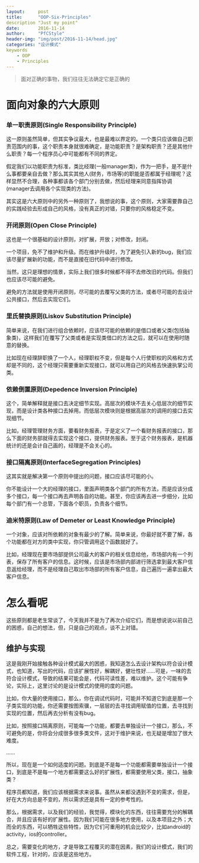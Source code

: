 ```yaml
---
layout:		post
title:		"OOP-Six-Principles"
description	"Just my point"
date:		2016-11-14
author:		"PfCStyle"
header-img:	"img/post/2016-11-14/head.jpg"
categories: "设计模式"
keywords
    - OOP
    - Principles
---
```


> 面对正确的事物，我们往往无法确定它是正确的

# 面向对象的六大原则

### 单一职责原则(Single Responsibility Principle)

这一原则虽然简单，但其实争议最大，也是最难以界定的。一个类只应该做自己职责范围内的事，这个职责本身就很难确定，是功能职责？是架构职责？还是其他什么职责？每一个程序员心中可能都有不同的界定。

假定我们以功能职责为标准，类比经理(一般manager类)，作为一把手，是不是什么事都要亲自去做？那么其实其他人(财务，市场等)的职能是否都属于经理呢？这样显然不合理，各种事都该各个部门分别去做，然后经理来同意指挥协调(manager去调用各个实现类的方法)。

其实这是六大原则中的另外一种原则了，我想说的事，这个原则，大家需要靠自己的实践经验去形成自己的风格，没有真正的对错，只要你的风格稳定不变。

### 开闭原则(Open Close Principle)

这也是一个很基础的设计原则，对扩展，开放；对修改，封闭。

一个项目，免不了维护和升级。而在维护升级时，为了避免引入新的bug，我们应该尽量扩展新的功能，而不是直接在旧代码中进行修改。

当然，这只是理想的情景，实际上我们很多时候都不得不去修改旧的代码。但我们也应该尽可能的避免。

避免的方法就是使用开闭原则，尽可能的去覆写父类的方法，或者尽可能的去设计公共接口，然后去实现它们。

### 里氏替换原则(Liskov Substitution Principle)

简单来说，在我们进行组合依赖时，应该尽可能的依赖的是借口或者父类(包括抽象类)，这样我们在覆写了父类或者是实现类借口的方法之后，就可以在使用时随意的替换。

比如现在经理辞职换了一个人，经理职权不变，但是每个人行使职权的风格和方式却是不同的，这个经理只需要重新实现接口，就可以用自己的风格去快速执掌公司类。

### 依赖倒置原则(Depedence Inversion Principle)

这个，简单解释就是接口去决定细节实现。高层次的模块不去关心低层次的细节实现，而是设计类各种接口去掉用。而低层次模块则是根据高层次的调用的接口去实现细节。

比如，经理管理财务方面，要看财务报表，于是定义了一个看财务报表的接口，那么下面的财务部就得去实现这个接口，提供财务报表。至于这个财务报表，是机器统计的还是会计自己画的，经理是不会关心的。

### 接口隔离原则(InterfaceSegregation Principles)

这其实就是解决第一个原则中提出的问题，接口应该尽可能的小。

你不能设计一个大的经理的接口，里面声明类各个部门的所有方法，而是应该分成多个接口，每一个接口再去声明各自的功能。甚至，你应该再去进一步细分，比如每个部门有一个总管，下面各个职员，负责各个细节。

### 迪米特原则(Law of Demeter or Least Knowledge Principle)

一个对象，应该对所依赖的对象有最少的了解。简单来说，你最好就不要了解，各个功能都在对方的类中实现，你只管调用这个函数就好了。

比如，经理现在要市场部提供公司最大的客户的相关信息给他，市场部内有一个列表，保存了所有客户的信息。这时候，应该是市场部内部进行筛选拿到最大客户信息返给经理，而不是经理自己取出市场部的所有客户信息，自己遍历一遍拿出最大客户信息。

# 怎么看呢

这些原则都是老生常谈了，今天我并不是为了再次介绍它们，而是想说说以前自己的困惑，自己的想法，但，只是自己的观点，谈不上对错。

## 维护与实现

这是我刚开始接触各种设计模式最大的困惑，我知道怎么去设计架构以符合设计模式，也知道，写出的代码，应该扩展性好，解耦好，健壮性好……可是，一味的去符合设计模式，导致的结果可能会是，代码可读性差，难以维护。这个可能有争论，实际上，这里讨论的是设计模式的使用的度的问题。

比如，你大量的使用接口，那么，你在调试代码时，可能并不知道它到底是那一个子类实现的功能，你还需要按图索骥，一层层的去寻找调用赋值的位置，去寻找到实现的位置，然后再去分析有没有bug。

比如，按照接口隔离原则，可能每一个功能，都要去单独设计一个接口，那么，不可避免的是，你将会分成很多很多类文件，这对于维护来说，也无疑是增加了很大难度。

……

所以，现在是一个如何适度的问题。到底是不是每一个功能都需要单独设计一个接口，到底是不是每一个地方都需要这么好的扩展性，都需要使用父类，接口，抽象类？

程序员都知道，我们应该根据需求来说事。虽然从来都没遇到不变的需求，但是，好在大方向总是不变的，所以需求还是具有一定的参考性的。

那么，根据需求，以及我们的经验，我觉得，模块化的东西，往往需要充分的解耦合，并且应该有好的扩展性。因为我们可能在很多地方使用，以及本项目之外；大而全的东西，可以牺牲这些特性，因为它们可重用的机会比较少，比如android的activity，ios的controller。

总之，需要变化的地方，才是导致工程覆灭的潜在因素，我们的设计模式，我们的软件工程，针对的，应该是这些地方。







